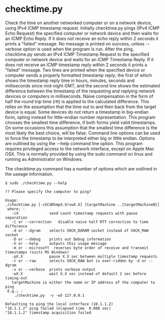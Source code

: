# checktime.py
Check the time on another networked computer or on a network device, using IPv4 ICMP timestamp request.
Initially checktime.py pings (IPv4 ICMP Echo Request) the specified computer or network device and then
waits for an ICMP Echo Reply. If it does not receive an echo reply within 2 seconds it prints a "failed"
message. No message is printed on success, unless --verbose option is used when the program is run. After
the ping, checktime.py sends an IPv4 ICMP Timestamp Request to the specified computer or network device
and waits for an ICMP Timestamp Reply. If it does not receive an ICMP timestamp reply within 2 seconds it
prints a "failed" message. Two lines are printed when the specified device or computer sends a properly
formatted timestamp reply; the first of which shows the timestamp reply time in hours, minutes, seconds
and milliseconds since mid-night GMT, and the second line shows the estimated difference between the
timestamp of the requesting and replying network devices or computers in milliseconds. Naive compensation
in the form of half the round trip time (rtt) is applied to the calculated difference. This relies on the
assumption that the time out to and then back from the target device is equal. Some devices do not
return a timestamp in big-endian form, opting instead for little-endian number representation. This
program chooses the smallest time difference, if both forms yield valid timestamps. On some occasions
this assumption that the smallest time difference is the most likely the best choice, will be false.
Command line options can be used to force the timestamp to be interpreted either big or little endian.
Options are outlined by using the --help command line option. This program requires privileged access
to the network interface, except on Apple Mac OSX. This is normally provided by using the sudo command
on linux and running as Administrator on Windows.

The checktime.py command has a number of options which are outlined in the useage information.

```
$ sudo ./checktime.py --help

?? Please specify the computer to ping?

Usage:
./checktime.py [-cXCdDhmpX.XrvwX.X] [targetMachine ..[targetMachineN]]
 where; -
   -cX              send count timestamp requests with pause separation
   -C or --correction   disable naive half RTT correction to time difference
   -d or --dgram    selects SOCK_DGRAM socket instead of SOCK_RAW socket
   -D or --debug    prints out Debug information
   -h or --help     outputs this usage message
   -m or --microsoft  reverses byte order of receive and transmit timestamps (suits MS Windows)
   -pX.X            pause X.X sec between multiple timestamp requests
   -r or --raw      selects SOCK_RAW but is over-ridden by -d or --dgram
   -v or --verbose  prints verbose output
   -wX.X            wait X.X sec instead of default 2 sec before timing-out
   targetMachine is either the name or IP address of the computer to ping
 E.g.; -
    ./checktime.py  -v -w5 127.0.0.1

Defaulting to ping the local interface (10.1.1.2)
"10.1.1.2" ping failed (elapsed time  0.000 sec)
"10.1.1.2" timestamp acquisition failed
```

